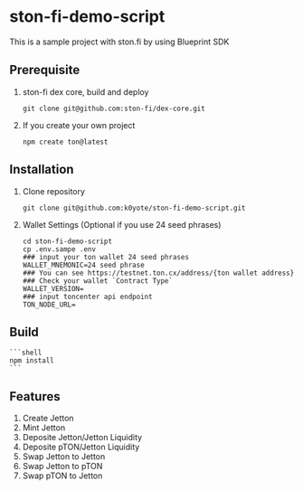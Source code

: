 # ston-fi-demo-script

This is a sample project with ston.fi by using Blueprint SDK

## Prerequisite

1. ston-fi dex core, build and deploy

    ```shell
    git clone git@github.com:ston-fi/dex-core.git
    ```

2. If you create your own project

    ```shell
    npm create ton@latest
    ```

## Installation

1. Clone repository

    ```shell
    git clone git@github.com:k0yote/ston-fi-demo-script.git
    ```

2. Wallet Settings (Optional if you use 24 seed phrases)

    ```shell
    cd ston-fi-demo-script
    cp .env.sampe .env
    ### input your ton wallet 24 seed phrases
    WALLET_MNEMONIC=24 seed phrase
    ### You can see https://testnet.ton.cx/address/{ton wallet address}
    ### Check your wallet `Contract Type`
    WALLET_VERSION=
    ### input toncenter api endpoint
    TON_NODE_URL=
    ```

## Build

    ```shell
    npm install
    ```

## Features

1. Create Jetton
2. Mint Jetton
3. Deposite Jetton/Jetton Liquidity
4. Deposite pTON/Jetton Liquidity
5. Swap Jetton to Jetton
6. Swap Jetton to pTON
7. Swap pTON to Jetton
